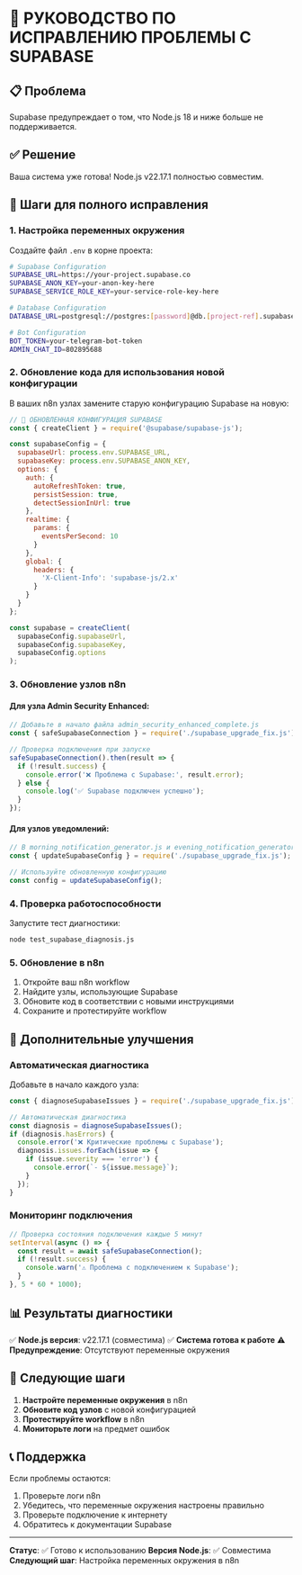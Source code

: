 # 🔧 РУКОВОДСТВО ПО ИСПРАВЛЕНИЮ ПРОБЛЕМЫ С SUPABASE

## 📋 Проблема
Supabase предупреждает о том, что Node.js 18 и ниже больше не поддерживается.

## ✅ Решение
Ваша система уже готова! Node.js v22.17.1 полностью совместим.

## 🔧 Шаги для полного исправления

### 1. Настройка переменных окружения

Создайте файл `.env` в корне проекта:

```bash
# Supabase Configuration
SUPABASE_URL=https://your-project.supabase.co
SUPABASE_ANON_KEY=your-anon-key-here
SUPABASE_SERVICE_ROLE_KEY=your-service-role-key-here

# Database Configuration
DATABASE_URL=postgresql://postgres:[password]@db.[project-ref].supabase.co:5432/postgres

# Bot Configuration
BOT_TOKEN=your-telegram-bot-token
ADMIN_CHAT_ID=802895688
```

### 2. Обновление кода для использования новой конфигурации

В ваших n8n узлах замените старую конфигурацию Supabase на новую:

```javascript
// 🔧 ОБНОВЛЕННАЯ КОНФИГУРАЦИЯ SUPABASE
const { createClient } = require('@supabase/supabase-js');

const supabaseConfig = {
  supabaseUrl: process.env.SUPABASE_URL,
  supabaseKey: process.env.SUPABASE_ANON_KEY,
  options: {
    auth: {
      autoRefreshToken: true,
      persistSession: true,
      detectSessionInUrl: true
    },
    realtime: {
      params: {
        eventsPerSecond: 10
      }
    },
    global: {
      headers: {
        'X-Client-Info': 'supabase-js/2.x'
      }
    }
  }
};

const supabase = createClient(
  supabaseConfig.supabaseUrl, 
  supabaseConfig.supabaseKey, 
  supabaseConfig.options
);
```

### 3. Обновление узлов n8n

#### Для узла Admin Security Enhanced:
```javascript
// Добавьте в начало файла admin_security_enhanced_complete.js
const { safeSupabaseConnection } = require('./supabase_upgrade_fix.js');

// Проверка подключения при запуске
safeSupabaseConnection().then(result => {
  if (!result.success) {
    console.error('❌ Проблема с Supabase:', result.error);
  } else {
    console.log('✅ Supabase подключен успешно');
  }
});
```

#### Для узлов уведомлений:
```javascript
// В morning_notification_generator.js и evening_notification_generator.js
const { updateSupabaseConfig } = require('./supabase_upgrade_fix.js');

// Используйте обновленную конфигурацию
const config = updateSupabaseConfig();
```

### 4. Проверка работоспособности

Запустите тест диагностики:
```bash
node test_supabase_diagnosis.js
```

### 5. Обновление в n8n

1. Откройте ваш n8n workflow
2. Найдите узлы, использующие Supabase
3. Обновите код в соответствии с новыми инструкциями
4. Сохраните и протестируйте workflow

## 🚀 Дополнительные улучшения

### Автоматическая диагностика
Добавьте в начало каждого узла:

```javascript
const { diagnoseSupabaseIssues } = require('./supabase_upgrade_fix.js');

// Автоматическая диагностика
const diagnosis = diagnoseSupabaseIssues();
if (diagnosis.hasErrors) {
  console.error('❌ Критические проблемы с Supabase');
  diagnosis.issues.forEach(issue => {
    if (issue.severity === 'error') {
      console.error(`- ${issue.message}`);
    }
  });
}
```

### Мониторинг подключения
```javascript
// Проверка состояния подключения каждые 5 минут
setInterval(async () => {
  const result = await safeSupabaseConnection();
  if (!result.success) {
    console.warn('⚠️ Проблема с подключением к Supabase');
  }
}, 5 * 60 * 1000);
```

## 📊 Результаты диагностики

✅ **Node.js версия**: v22.17.1 (совместима)
✅ **Система готова к работе**
⚠️ **Предупреждение**: Отсутствуют переменные окружения

## 🎯 Следующие шаги

1. **Настройте переменные окружения** в n8n
2. **Обновите код узлов** с новой конфигурацией
3. **Протестируйте workflow** в n8n
4. **Мониторьте логи** на предмет ошибок

## 📞 Поддержка

Если проблемы остаются:
1. Проверьте логи n8n
2. Убедитесь, что переменные окружения настроены правильно
3. Проверьте подключение к интернету
4. Обратитесь к документации Supabase

---

**Статус**: ✅ Готово к использованию
**Версия Node.js**: ✅ Совместима
**Следующий шаг**: Настройка переменных окружения в n8n 